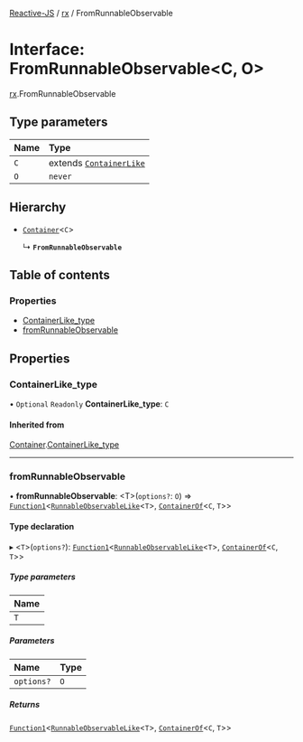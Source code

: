[Reactive-JS](../README.md) / [rx](../modules/rx.md) / FromRunnableObservable

# Interface: FromRunnableObservable<C, O\>

[rx](../modules/rx.md).FromRunnableObservable

## Type parameters

| Name | Type |
| :------ | :------ |
| `C` | extends [`ContainerLike`](containers.ContainerLike.md) |
| `O` | `never` |

## Hierarchy

- [`Container`](containers.Container.md)<`C`\>

  ↳ **`FromRunnableObservable`**

## Table of contents

### Properties

- [ContainerLike\_type](rx.FromRunnableObservable.md#containerlike_type)
- [fromRunnableObservable](rx.FromRunnableObservable.md#fromrunnableobservable)

## Properties

### ContainerLike\_type

• `Optional` `Readonly` **ContainerLike\_type**: `C`

#### Inherited from

[Container](containers.Container.md).[ContainerLike_type](containers.Container.md#containerlike_type)

___

### fromRunnableObservable

• **fromRunnableObservable**: <T\>(`options?`: `O`) => [`Function1`](../modules/functions.md#function1)<[`RunnableObservableLike`](rx.RunnableObservableLike.md)<`T`\>, [`ContainerOf`](../modules/containers.md#containerof)<`C`, `T`\>\>

#### Type declaration

▸ <`T`\>(`options?`): [`Function1`](../modules/functions.md#function1)<[`RunnableObservableLike`](rx.RunnableObservableLike.md)<`T`\>, [`ContainerOf`](../modules/containers.md#containerof)<`C`, `T`\>\>

##### Type parameters

| Name |
| :------ |
| `T` |

##### Parameters

| Name | Type |
| :------ | :------ |
| `options?` | `O` |

##### Returns

[`Function1`](../modules/functions.md#function1)<[`RunnableObservableLike`](rx.RunnableObservableLike.md)<`T`\>, [`ContainerOf`](../modules/containers.md#containerof)<`C`, `T`\>\>
